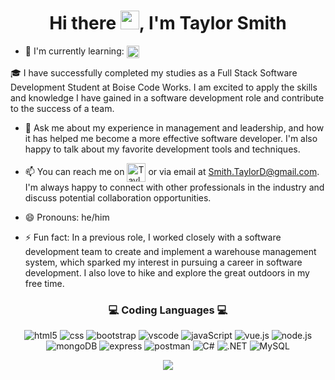
<h1 align="center"> Hi there <img width="30px" src="https://em-content.zobj.net/source/microsoft-teams/337/waving-hand_1f44b.png">, I'm Taylor Smith </h1>



- 🌱 I'm currently learning: <img align="center" src="https://img.shields.io/badge/React-61DAFB.svg?style=for-the-badge&logo=React&logoColor=black" alt="react" height="20"/>


🎓 I have successfully completed my studies as a Full Stack Software Development Student at Boise Code Works. I am excited to apply the skills and knowledge I have gained in a software development role and contribute to the success of a team.

- 💬 Ask me about my experience in management and leadership, and how it has helped me become a more effective software developer. I'm also happy to talk about my favorite development tools and techniques.

- 📫 You can reach me on  <a href="https://www.linkedin.com/in/smithtaylord/" target="blank"><img align="center" src="https://img.icons8.com/color/256/linkedin.png" height="30" title="Taylor's LinkedIn"/></a>   or via email at Smith.TaylorD@gmail.com. I'm always happy to connect with other professionals in the industry and discuss potential collaboration opportunities.

- 😄 Pronouns: he/him

- ⚡ Fun fact: In a previous role, I worked closely with a software development team to create and implement a warehouse management system, which sparked my interest in pursuing a career in software development. I also love to hike and explore the great outdoors in my free time.




 <h3 align="center"> 💻 Coding Languages 💻  </h3>

 <div align="center"> 
<!--  <img src="https://img.icons8.com/external-tal-revivo-shadow-tal-revivo/256/external-html-5-is-a-software-solution-stack-that-defines-the-properties-and-behaviors-of-web-page-logo-shadow-tal-revivo.png" height="40" title="HTML" />     
 <img src="https://img.icons8.com/color/256/css3.png" height="40" title="CSS" />      
 <img src="https://img.icons8.com/color/256/javascript.png" height="40" title="JavaScript"/>   
 <img src="https://img.icons8.com/external-tal-revivo-color-tal-revivo/256/external-vuejs-an-open-source-javascript-framework-for-building-user-interfaces-and-single-page-applications-logo-color-tal-revivo.png" height="40" title="vue.js"/>      
 <img src="https://img.icons8.com/fluency/256/node-js.png" height="30" title="node.js"/>     
 <img src="https://img.icons8.com/fluency/256/c-sharp-logo.png" height="40" title="C#" />      
 <img src="https://img.icons8.com/external-those-icons-lineal-color-those-icons/256/external-Dot-Net-social-media-those-icons-lineal-color-those-icons.png" height="40" title=".NET" />      
 <img src="https://img.icons8.com/fluency/256/mysql-logo.png" height="40" title="MySQL"/>  -->

 
 <img src="https://img.shields.io/badge/HTML5-E34F26.svg?style=for-the-badge&logo=HTML5&logoColor=white" title="html5"/> <img src="https://img.shields.io/badge/CSS3-1572B6.svg?style=for-the-badge&logo=CSS3&logoColor=white" title="css"/> <img src="https://img.shields.io/badge/Bootstrap-7952B3.svg?style=for-the-badge&logo=Bootstrap&logoColor=white" title="bootstrap"/> <img src="https://img.shields.io/badge/Visual%20Studio%20Code-007ACC.svg?style=for-the-badge&logo=Visual-Studio-Code&logoColor=white" title="vscode"/> <img src="https://img.shields.io/badge/JavaScript-F7DF1E.svg?style=for-the-badge&logo=JavaScript&logoColor=black" title="javaScript"/> <img src="https://img.shields.io/badge/Vue.js-4FC08D.svg?style=for-the-badge&logo=vuedotjs&logoColor=white" title="vue.js"/> <img src="https://img.shields.io/badge/Node.js-339933.svg?style=for-the-badge&logo=nodedotjs&logoColor=white" title="node.js"/> <img src="https://img.shields.io/badge/MongoDB-47A248.svg?style=for-the-badge&logo=MongoDB&logoColor=white" title="mongoDB"/> <img src="https://img.shields.io/badge/Express-000000.svg?style=for-the-badge&logo=Express&logoColor=white" title="express"/> <img src="https://img.shields.io/badge/Postman-FF6C37.svg?style=for-the-badge&logo=Postman&logoColor=white" title="postman"/> <img src="https://img.shields.io/badge/C%20Sharp-239120.svg?style=for-the-badge&logo=C-Sharp&logoColor=white" title="C#"/> <img src="https://img.shields.io/badge/.NET-512BD4.svg?style=for-the-badge&logo=dotnet&logoColor=white" title=".NET"/> <img src="https://img.shields.io/badge/MySQL-4479A1.svg?style=for-the-badge&logo=MySQL&logoColor=white" title="MySQL"/>
 
 
 </div>
 
<div align="center">
  <div style="text-align: center;">
    <a href="https://github.com/anuraghazra/github-readme-stats">
      <img align="center" src="https://github-readme-stats.vercel.app/api?username=smithtaylord&count_private=true&show_icons=true&theme=synthwave" />
    </a>
  </div>
</div>
 


